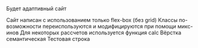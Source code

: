 Будет адаптивный сайт

Сайт написан с использованием только flex-box (без grid)
Классы по-возможности переиспользуются и модифицируются при помощи микс-инов
Для некоторых рассчетов используется функция calc
Вёрстка семантическая
Тестовая строка